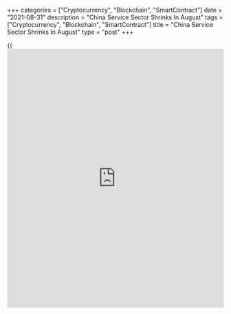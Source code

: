 +++
categories = ["Cryptocurrency", "Blockchain", "SmartContract"]
date = "2021-08-31"
description = "China Service Sector Shrinks In August"
tags = ["Cryptocurrency", "Blockchain", "SmartContract"]
title = "China Service Sector Shrinks In August"
type = "post"
+++

{{<iframe id="large-banner" src="https://www.bounty.group/#slide=23.0" width="100%" height="600" scrolling="no" style="border: 0px solid rgb(216, 221, 230); border-radius: 3px;">}}

China's service sector contracted in August amid the renewed virus
flare-up, official survey results from the National Bureau of Statistics
showed on Tuesday.

The official non-manufacturing Purchasing Managers' Index, which
measures the performance of the services and construction sectors,
declined to 47.5 in August from 53.3 a month ago. A reading below 50
indicates contraction in the sector.

At the same time, the factory PMI came in at 50.1, down from 50.4 in the
previous month. The expected reading was 50.2.

The composite output index fell to around 48.8 in August from 52.4 in
July.  
"We don't think the latest drop in the PMIs should be entirely shrugged
off as a temporary hit from the Delta wave," Julian Evans-Pritchard and
Sheana Yue, economists at Capital Economics, said.

The upshot is that, even looking through the volatility caused by
China's recent virus flare-up, the [economy][1] looks to be coming back
to earth following a period of above-trend output, the economists added.

For comments and feedback [contact](https://www.playgroundfx.com/contact/): editorial@rtt[news](https://www.letsplayfx.com/blog/forex-news-website/).com

[Economic News][1]

 **What parts of the world are seeing the best (and worst) economic
performances lately? Click[here][2] to check out our [Econ Scorecard][2]
and find out! See up-to-the-moment [ranking](https://www.playgroundfx.com/blog/crypto-exchange-ranking/)s for the best and worst
performers in [GDP][3], [unemployment rate][4], [inflation][5] and much
more.**

   1. www.rtt[news](https://www.letsplayfx.com/blog/forex-news-website/).com/Content/EconomicNews.aspx
   2. www.rtt[news](https://www.letsplayfx.com/blog/forex-news-website/).com/economic-scorecard/world-rank/retail-sales/highest-performance.aspx
   3. www.rtt[news](https://www.letsplayfx.com/blog/forex-news-website/).com/economic-scorecard/world-rank/GDP/highest-performance.aspx
   4. www.rtt[news](https://www.letsplayfx.com/blog/forex-news-website/).com/economic-scorecard/world-rank/unemployment-rate/lowest-performance.aspx
   5. www.rtt[news](https://www.letsplayfx.com/blog/forex-news-website/).com/economic-scorecard/world-rank/CPI/highest-performance.aspx